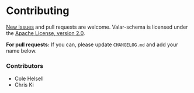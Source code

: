 # Contributing

[New issues](https://github.com/dmyersturnbull/valar/issues) and pull requests are welcome.
Valar-schema is licensed under the [Apache License, version 2.0](https://www.apache.org/licenses/LICENSE-2.0).

**For pull requests:** If you can, please update `CHANGELOG.md` and add your name below.

### Contributors

- Cole Helsell
- Chris Ki
